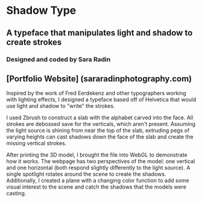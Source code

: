 # Shadow Type

## A typeface that manipulates light and shadow to create strokes
### Designed and coded by Sara Radin

[Portfolio Website] (sararadinphotography.com)
---
Inspired by the work of Fred Eerdekenz and other typographers working with lighting effects, I designed a typeface based off of Helvetica that would use light and shadow to "write" the strokes.  

I used Zbrush to construct a slab with the alphabet carved into the face. All strokes are debossed save for the verticals, which aren't present. Assuming the light source is shining from near the top of the slab, extruding pegs of varying heights can cast shadows down the face of the slab and create the missing vertical strokes.  

After printing the 3D model, I brought the file into WebGL to demonstrate how it works. The webpage has two perspectives of the model: one vertical and one horizontal (both respond slightly differently to the light source). A single spotlight rotates around the scene to create the shadows. Additionally, I created a plane with a changing color function to add some visual interest to the scene and catch the shadows that the models were casting.

